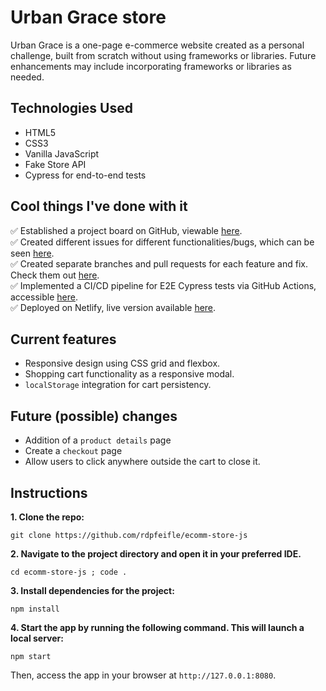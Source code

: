 # Urban Grace store

Urban Grace is a one-page e-commerce website created as a personal challenge, built from scratch without using frameworks or libraries. Future enhancements may include incorporating frameworks or libraries as needed.

## Technologies Used

- HTML5
- CSS3
- Vanilla JavaScript
- Fake Store API
- Cypress for end-to-end tests

## Cool things I've done with it

✅ Established a project board on GitHub, viewable [here](https://github.com/users/rdpfeifle/projects/6).  
✅ Created different issues for different functionalities/bugs, which can be seen [here](https://github.com/rdpfeifle/ecomm-store-js/issues).  
✅ Created separate branches and pull requests for each feature and fix. Check them out [here](https://github.com/rdpfeifle/ecomm-store-js/pulls).  
✅ Implemented a CI/CD pipeline for E2E Cypress tests via GitHub Actions, accessible [here](https://github.com/rdpfeifle/ecomm-store-js/actions).  
✅ Deployed on Netlify, live version available [here](https://vanilla-js-store-f62b9a.netlify.app).

## Current features

- Responsive design using CSS grid and flexbox.
- Shopping cart functionality as a responsive modal.
- `localStorage` integration for cart persistency.

## Future (possible) changes

- Addition of a `product details` page
- Create a `checkout` page
- Allow users to click anywhere outside the cart to close it.

## Instructions

**1. Clone the repo:**

```
git clone https://github.com/rdpfeifle/ecomm-store-js
```

**2. Navigate to the project directory and open it in your preferred IDE.**

```
cd ecomm-store-js ; code .
```

**3. Install dependencies for the project:**

```
npm install
```

**4. Start the app by running the following command. This will launch a local server:**

```
npm start
```

Then, access the app in your browser at `http://127.0.0.1:8080`.
